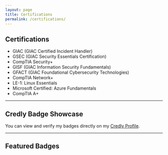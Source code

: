 ```yaml
---
layout: page
title: Certifications
permalink: /certifications/
---
```


## Certifications

- GIAC (GIAC Certified Incident Handler)
- GSEC (GIAC Security Essentials Certification)
- CompTIA Security+
- GISF (GIAC Information Security Fundamentals)
- GFACT (GIAC Foundational Cybersecurity Technologies)
- CompTIA Network+
- LE-1: Linux Essentials
- Microsoft Certified: Azure Fundamentals
- CompTIA A+


---

## Credly Badge Showcase

You can view and verify my badges directly on my [Credly Profile](https://www.credly.com/users/brad-redlien.bdf8979c).

---

## Featured Badges

<div style="display: flex; flex-wrap: wrap; gap: 30px; justify-content: center;">

<div data-iframe-width="150" data-iframe-height="270" data-share-badge-id="19d48528-ac66-4988-ab16-836ce5dc8aae" data-share-badge-host="https://www.credly.com">
  
<div data-iframe-width="150" data-iframe-height="270" data-share-badge-id="4c24c1bc-5e01-4030-89df-50a01366dc49" data-share-badge-host="https://www.credly.com"></div>

<div data-iframe-width="150" data-iframe-height="270" data-share-badge-id="4d180dae-c9b9-45d8-9fc7-873712b6ba06" data-share-badge-host="https://www.credly.com"></div>

<div data-iframe-width="150" data-iframe-height="270" data-share-badge-id="483c36cd-99e8-46c9-af60-93c9914d7247" data-share-badge-host="https://www.credly.com"></div>

<div data-iframe-width="150" data-iframe-height="270" data-share-badge-id="61721385-7638-4076-9088-6e4bb6083576" data-share-badge-host="https://www.credly.com"></div>

<div data-iframe-width="150" data-iframe-height="270" data-share-badge-id="0ffbfeea-af0f-42e8-9d07-d75d7a325112" data-share-badge-host="https://www.credly.com"></div>

<div data-iframe-width="150" data-iframe-height="270" data-share-badge-id="0416695c-28d1-423b-976e-9b048ddb36d4" data-share-badge-host="https://www.credly.com"></div>

<div data-iframe-width="150" data-iframe-height="270" data-share-badge-id="b65ef8b6-a927-4274-a4b8-d8f4c93929ce" data-share-badge-host="https://www.credly.com"></div>

</div>

<!-- Load Credly Embed Script (only once) -->
<script type="text/javascript" async src="//cdn.credly.com/assets/utilities/embed.js"></script>

---

